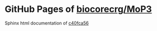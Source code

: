 GitHub Pages of [biocorecrg/MoP3](https://github.com/biocorecrg/MoP3.git)
===
Sphinx html documentation of [c40fca56](https://github.com/biocorecrg/MoP3/tree/c40fca562719ccb86ee27292f3bc15512164bf02)
